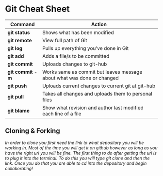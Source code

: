 # Git Cheat Sheet
 
|   **Command**    |                            **Action**                                |
|------------------|----------------------------------------------------------------------|
|**git status**    |Shows what has been modified                                          |
|**git remote**    |View full path of Git                                                 |
|**git log**       |Pulls up everything you've done in Git                                |
|**git add**       |Adds a file/s to be committed                                         |
|**git commit**    |Uploads changes to git-hub                                            |
|**git commit -m** |Works same as commit but leaves message about what was done or changed|
|**git push**      |Uploads current changes to current git at git-hub                     |
|**git pull**      |Takes all changes and uploads them to personal files                  |
|**git blame**     |Show what revision and author last modified each line of a file       |

## Cloning & Forking

*In order to clone you first need the link to what depository you will be working in. Most of the time you will get it on github however as long as you have the right url you will be fine. The first thing to do after getting the url is to plug it into the terminal. To do this you will type git clone and then the link. Once you do that you are able to cd into the depository and begin collaborating!*
